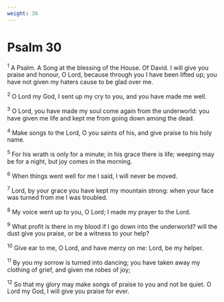 ```yaml
---
weight: 30
---
```


# Psalm 30

<sup>1</sup> A Psalm. A Song at the blessing of the House. Of David. I will give you praise and honour, O Lord, because through you I have been lifted up; you have not given my haters cause to be glad over me. 

<sup>2</sup> O Lord my God, I sent up my cry to you, and you have made me well. 

<sup>3</sup> O Lord, you have made my soul come again from the underworld: you have given me life and kept me from going down among the dead. 

<sup>4</sup> Make songs to the Lord, O you saints of his, and give praise to his holy name. 

<sup>5</sup> For his wrath is only for a minute; in his grace there is life; weeping may be for a night, but joy comes in the morning. 

<sup>6</sup> When things went well for me I said, I will never be moved. 

<sup>7</sup> Lord, by your grace you have kept my mountain strong: when your face was turned from me I was troubled. 

<sup>8</sup> My voice went up to you, O Lord; I made my prayer to the Lord. 

<sup>9</sup> What profit is there in my blood if I go down into the underworld? will the dust give you praise, or be a witness to your help? 

<sup>10</sup> Give ear to me, O Lord, and have mercy on me: Lord, be my helper. 

<sup>11</sup> By you my sorrow is turned into dancing; you have taken away my clothing of grief, and given me robes of joy; 

<sup>12</sup> So that my glory may make songs of praise to you and not be quiet. O Lord my God, I will give you praise for ever. 



